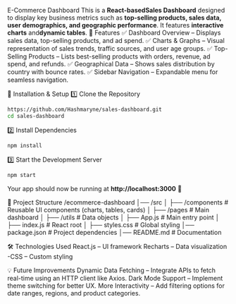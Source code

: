 E-Commerce Dashboard
This is a **React-basedSales Dashboard** designed to display key business metrics such as **top-selling products, sales data, user demographics, and geographic performance**. It features **interactive charts** and**dynamic tables**.
📌 Features
✅ Dashboard Overview – Displays sales data, top-selling products, and ad spend.
✅ Charts & Graphs – Visual representation of sales trends, traffic sources, and user age groups.
✅ Top-Selling Products – Lists best-selling products with orders, revenue, ad spend, and refunds.
✅ Geographical Data – Shows sales distribution by country with bounce rates.
✅ Sidebar Navigation – Expandable menu for seamless navigation.


🚀 Installation & Setup
1️⃣ Clone the Repository
```bash
https://github.com/Hashmaryne/sales-dashboard.git
cd sales-dashboard
```
2️⃣ Install Dependencies
```bash
npm install
```
3️⃣ Start the Development Server
```bash
npm start
```
Your app should now be running at **http://localhost:3000** 🎉



📂 Project Structure
/ecommerce-dashboard
│── /src
│   ├── /components       # Reusable UI components (charts, tables, cards)
│   ├── /pages            # Main dashboard
│   ├── /utils            # Data objects
│   ├── App.js            # Main entry point
│   ├── index.js          # React root
│   ├── styles.css        # Global styling
│── package.json          # Project dependencies
│── README.md             # Documentation

🛠️ Technologies Used
React.js – UI framework
Recharts – Data visualization
-CSS – Custom styling

💡 Future Improvements
Dynamic Data Fetching – Integrate APIs to fetch real-time using an HTTP client like Axios.
Dark Mode Support – Implement theme switching for better UX.
More Interactivity – Add filtering options for date ranges, regions, and product categories.
